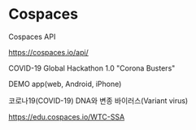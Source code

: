 # Cospaces
Cospaces API

https://cospaces.io/api/

COVID-19 Global Hackathon 1.0 "Corona Busters"

DEMO app(web, Android, iPhone)

코로나19(COVID-19) DNA와 변종 바이러스(Variant virus)

https://edu.cospaces.io/WTC-SSA
